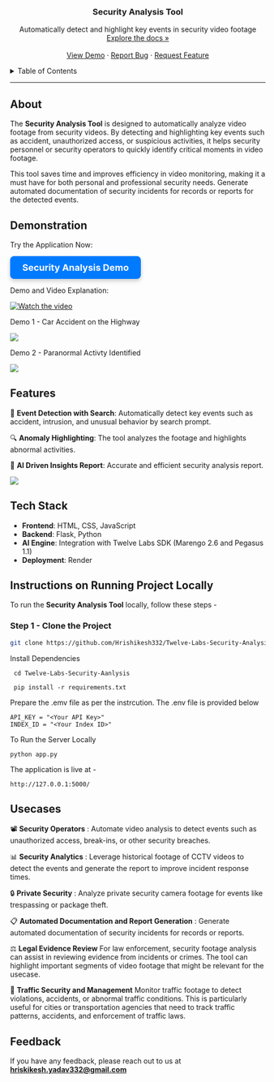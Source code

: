 <br />
<div align="center">
  <h3 align="center">Security Analysis Tool</h3>
  <p align="center">
    Automatically detect and highlight key events in security video footage
    <br />
    <a href="https://github.com/Hrishikesh332/Twelve-Labs-Security-Analysis">Explore the docs »</a>
    <br />
    <br />
    <a href="https://twelvelabs-security-analysis.onrender.com/">View Demo</a> ·
    <a href="https://github.com/Hrishikesh332/Twelve-Labs-Security-Analysis/issues">Report Bug</a> ·
    <a href="https://github.com/Hrishikesh332/Twelve-Labs-Security-Analysis/issues">Request Feature</a>
  </p>
</div>

<details>
  <summary>Table of Contents</summary>
  <ol>
    <li><a href="#about">About</a></li>
    <li><a href="#features">Features</a></li>
    <li><a href="#tech-stack">Tech Stack</a></li>
    <li><a href="#instructions-on-running-project-locally">Instructions on Running Project Locally</a></li>
    <li><a href="#use-cases">Use Cases</a></li>
    <li><a href="#feedback">Feedback</a></li>
  </ol>
</details>

------

## About

The **Security Analysis Tool** is designed to automatically analyze video footage from security videos. By detecting and highlighting key events such as accident, unauthorized access, or suspicious activities, it helps security personnel or security operators to quickly identify critical moments in video footage. 

This tool saves time and improves efficiency in video monitoring, making it a must have for both personal and professional security needs. Generate automated documentation of security incidents for records or reports for the detected events.

## Demonstration

Try the Application Now:

<a href="https://twelvelabs-security-analysis.onrender.com/" target="_blank" style="
    display: inline-block;
    padding: 12px 24px;
    font-size: 18px;
    font-weight: bold;
    color: #ffffff;
    background-color: #007bff;
    border: none;
    border-radius: 8px;
    text-align: center;
    text-decoration: none;
    box-shadow: 0 4px 8px rgba(0,0,0,0.2);
    transition: background-color 0.3s, box-shadow 0.3s;
">
    Security Analysis Demo
</a>

Demo and Video Explanation:

[![Watch the video](https://img.youtube.com/vi/fHRdb8sGd-w/hqdefault.jpg)](https://youtu.be/fHRdb8sGd-w?si=_YQNRZ_MvoDB7A3C)

Demo 1 - Car Accident on the Highway

![](https://github.com/Hrishikesh332/Twelve-Labs-Security-Analysis/blob/main/src/demo-surveillance-1.gif)

Demo 2 - Paranormal Activty Identified

![](https://github.com/Hrishikesh332/Twelve-Labs-Security-Analysis/blob/main/src/demo-surveillance-2.gif)

## Features

🎯 **Event Detection with Search**: Automatically detect key events such as accident, intrusion, and unusual behavior by search prompt.

🔍 **Anomaly Highlighting**: The tool analyzes the footage and highlights abnormal activities.

🧠 **AI Driven Insights Report**: Accurate and efficient security analysis report.

![](https://github.com/Hrishikesh332/Twelve-Labs-Security-Aanlysis/blob/main/src/workflow-app.png)

## Tech Stack

- **Frontend**: HTML, CSS, JavaScript
- **Backend**: Flask, Python
- **AI Engine**: Integration with Twelve Labs SDK (Marengo 2.6 and Pegasus 1.1)
- **Deployment**: Render

## Instructions on Running Project Locally

To run the **Security Analysis Tool** locally, follow these steps -

### Step 1 - Clone the Project

```bash
git clone https://github.com/Hrishikesh332/Twelve-Labs-Security-Analysis.git
```

Install Dependencies

```
 cd Twelve-Labs-Security-Aanlysis
 
 pip install -r requirements.txt
```

Prepare the .emv file as per the instrcution. The .env file is provided below

```
API_KEY = "<Your API Key>"
INDEX_ID = "<Your Index ID>"
```

To Run the Server Locally

```
python app.py
```

The application is live at -

```
http://127.0.0.1:5000/
```

## Usecases

📽️ **Security Operators** : Automate video analysis to detect events such as unauthorized access, break-ins, or other security breaches.

📊 **Security Analytics** : Leverage historical footage of CCTV videos to detect the events and generate the report to improve incident response times.

🔒 **Private Security** : Analyze private security camera footage for events like trespassing or package theft.

📋 **Automated Documentation and Report Generation** :
Generate automated documentation of security incidents for records or reports.

⚖️ **Legal Evidence Review**
For law enforcement, security footage analysis can assist in reviewing evidence from incidents or crimes. The tool can highlight important segments of video footage that might be relevant for the usecase.

🚗 **Traffic Security and Management**
Monitor traffic footage to detect violations, accidents, or abnormal traffic conditions. This is particularly useful for cities or transportation agencies that need to track traffic patterns, accidents, and enforcement of traffic laws.

## Feedback

If you have any feedback, please reach out to us at **hriskikesh.yadav332@gmail.com**
